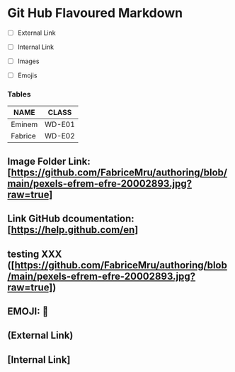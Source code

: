 # **Git Hub Flavoured Markdown**

- [ ] External Link

- [ ] Internal Link

- [ ] Images

- [ ] Emojis


### Tables

| NAME    | CLASS  |
| ------- | -----  |
| Eminem  | WD-E01 | 
| Fabrice | WD-E02 |


## Image Folder Link: [https://github.com/FabriceMru/authoring/blob/main/pexels-efrem-efre-20002893.jpg?raw=true]
## Link GitHub dcoumentation: [https://help.github.com/en]

## testing XXX ([https://github.com/FabriceMru/authoring/blob/main/pexels-efrem-efre-20002893.jpg?raw=true])

## EMOJI: 🤪

## (External Link)

## [Internal Link]
